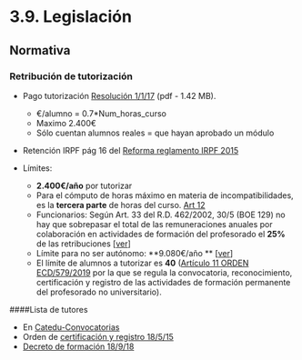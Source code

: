 
# 3.9. Legislación

## Normativa

### Retribución de tutorización

* Pago tutorización [Resolución 1/1/17](https://drive.google.com/open?id=0B8DUIrelUGyeRmxQQUdsYzMtdWM) (pdf - 1.42 MB).

    * €/alumno = 0.7*Num_horas_curso
    * Maximo 2.400€ 
    * Sólo cuentan alumnos reales = que hayan aprobado un módulo

* Retención IRPF pág 16 del [Reforma reglamento IRPF 2015](http://www.agenciatributaria.es/static_files/AEAT/Contenidos_Comunes/La_Agencia_Tributaria/Informacion_institucional/Campanias/IRPF_permanente/Novedades_2015/Reforma_Reglamento_IRPF_RD_633_2015.pdf)

* Límites:
    * **2.400€/año** por tutorizar
    * Para el cómputo de horas máximo en materia de incompatibilidades, es la **tercera parte** de horas del curso. [Art 12](http://aularagon.catedu.es/materialesaularagon2013/cursotut/cursotut3/2017-1-1-Resolucion_pagos_ponentes.pdf)
    * Funcionarios: Según Art. 33 del R.D. 462/2002, 30/5 (BOE 129) no hay que sobrepasar el total de las remuneraciones anuales por colaboración en actividades de formación del profesorado el **25%** de las retribuciones [[ver](http://www.boe.es/buscar/doc.php?id=BOE-A-2002-10337)]
    * Límite para no ser autónomo: **9.080€/año ** [[ver](http://www.elmundo.es/economia/2015/09/20/55f9aad3e2704e7b0f8b45ad.html)]
    * El límite de alumnos a tutorizar es **40** ([Artículo 11 ORDEN ECD/579/2019](http://www.boa.aragon.es/cgi-bin/EBOA/BRSCGI?CMD=VERDOC&BASE=BZHT&PIECE=BOLE&DOCS=1-27&DOCR=1&SEC=BUSQUEDA_FECHA&RNG=200&SEPARADOR=&SECC-C=BOA%20O%20DISPOSICIONES%20O%20PERSONAL%20O%20ACUERDOS%20O%20JUSTICIA%20O%20ANUNCIOS&PUBL-C=20190604&PUBL=&@PUBL-E=) por la que se regula la convocatoria, reconocimiento, certificación y registro de las actividades de formación permanente del profesorado no universitario).

####Lista de tutores

* En [Catedu-Convocatorias](https://web.catedu.es/webcatedu/index.php/convocatorias)
* Orden de [certificación y registro 18/5/15](http://www.boa.aragon.es/cgi-bin/EBOA/BRSCGI?CMD=VEROBJ&MLKOB=859076685454)
* [Decreto de formación 18/9/18](http://www.boa.aragon.es/cgi-bin/EBOA/BRSCGI?CMD=VEROBJ&MLKOB=1040620063232)
